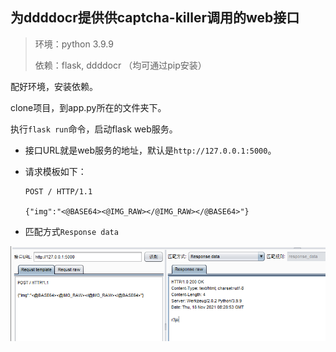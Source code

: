 ## 为ddddocr提供供captcha-killer调用的web接口

> 环境：python 3.9.9
>
> 依赖：flask, ddddocr （均可通过pip安装）

配好环境，安装依赖。

clone项目，到app.py所在的文件夹下。

执行`flask run`命令，启动flask web服务。

+ 接口URL就是web服务的地址，默认是`http://127.0.0.1:5000`。

+ 请求模板如下：

	```http
	POST / HTTP/1.1
	
	{"img":"<@BASE64><@IMG_RAW></@IMG_RAW></@BASE64>"}
	```

+ 匹配方式`Response data`

![image-20211118163215117](README.assets/image-20211118163215117.png)

